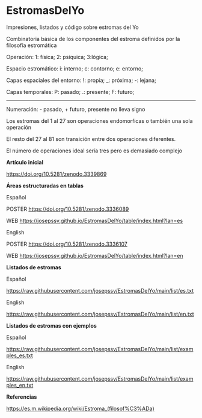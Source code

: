 # EstromasDelYo
Impresiones, listados y código sobre estromas del Yo

Combinatoria básica de los componentes del estroma definidos por la filosofía estromática

Operación:  1: física; 2: psíquica; 3:lógica; 

Espacio estromático: i: interno; c: contorno; e: entorno; 

Capas espaciales del entorno: !: propia; _: próxima; -: lejana; 

Capas temporales: P: pasado; .: presente; F: futuro; 

----

Numeración: - pasado, + futuro, presente no lleva signo

Los estromas del 1 al 27 son operaciones endomorficas o también una sola operación 

El resto del 27 al 81 son transición entre dos operaciones diferentes.

El número de operaciones ideal sería tres pero es demasiado complejo




**Artículo inicial**

  https://doi.org/10.5281/zenodo.3339869


**Áreas estructuradas en tablas**

  Español
  
  POSTER https://doi.org/10.5281/zenodo.3336089
  
  WEB  https://josepssv.github.io/EstromasDelYo/table/index.html?lan=es
    
  English
  
  POSTER https://doi.org/10.5281/zenodo.3336107
  
  WEB https://josepssv.github.io/EstromasDelYo/table/index.html?lan=en  

**Listados de estromas**

  Español
  
  https://raw.githubusercontent.com/josepssv/EstromasDelYo/main/list/es.txt 
   
  English
  
  https://raw.githubusercontent.com/josepssv/EstromasDelYo/main/list/en.txt
    
 
 **Listados de estromas con ejemplos**
 
  Español
  
  https://raw.githubusercontent.com/josepssv/EstromasDelYo/main/list/examples_es.txt
  
  English
  
  https://raw.githubusercontent.com/josepssv/EstromasDelYo/main/list/examples_en.txt
  
  
  **Referencias**
  
  https://es.m.wikipedia.org/wiki/Estroma_(filosof%C3%ADa)
       
       

